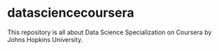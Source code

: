 # datasciencecoursera
This repository is all about Data Science Specialization on Coursera by Johns Hopkins University.
